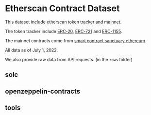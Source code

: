 # Etherscan Contract Dataset
This dataset include etherscan token tracker and mainnet.

The token tracker include [ERC-20](https://etherscan.io/tokens), [ERC-721](https://etherscan.io/tokens-nft) and [ERC-1155](https://etherscan.io/tokens-nft1155).

The mainnet contracts come from [smart contract sanctuary ethereum](https://github.com/tintinweb/smart-contract-sanctuary-ethereum).

All data as of July 1, 2022.

We also provide raw data from API requests. (in the `raws` folder) 


## solc

## openzeppelin-contracts

## tools